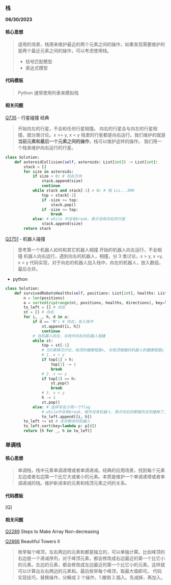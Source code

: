 ### 栈

**06/30/2023**

#### 核心思想

> 适用的场景，栈用来维护最近的两个元素之间的操作，如果发现需要维护的是两个最近元素之间的操作，可以考虑使用栈。
>
> -   括号匹配模型
> -   表达式模型

#### 代码模板

> Python 通常使用列表来模拟栈

#### 相关问题

[Q735] - 行星碰撞 经典

> 开始向左的行星，不会和任何行星相撞。
> 向右的行星会与向左的行星相撞，就分类讨论。x >= y, x < y
> 栈里的行星都是向右运行。我们维护的就是**当前元素和最后一个元素之间的操作**，栈可以维护这样的操作。
> 我们用一个栈来维护向右运行的行星。

```python
class Solution:
    def asteroidCollision(self, asteroids: List[int]) -> List[int]:
        stack = []
        for size in asteroids:
            if size > 0: # 向右方向
                stack.append(size)
                continue
            while stack and stack[-1] > 0: # 栈 LLL...RRR
                top = stack[-1]
                if -size >= top:
                    stack.pop()
                if -size <= top:
                    break
            else: # while 中没有break，表示没有向右的行星
                stack.append(size)
        return stack
```

[Q2751] - 机器人碰撞

> 思考第一个机器人如何和其它机器人相撞
> 开始的机器人向左运行，不会相撞
> 机器人向右运行，遇到向左的机器人，相撞，分 3 类讨论，x > y, x =y, x < y
> 代码实现，对于向右的机器人加入栈中，向左的机器人，放入数组，最后合并。

-   python

```python
class Solution:
    def survivedRobotsHealths(self, positions: List[int], healths: List[int], directions: str) -> List[int]:
        n = len(positions)
        a = sorted(zip(range(n), positions, healths, directions), key=lambda p: p[1])
        to_left = [] # 向左
        st = [] # 向右
        for i, _, h, d in a:
            if d == 'R': # 向右，存入栈中
                st.append([i, h])
                continue
            # 当机器人向左，与栈中向右的机器人相撞
            while st:
                top = st[-1]
                # 分3类情况讨论，栈顶的健康程度x, 与栈顶相撞的机器人的健康程度y
                # 1. x > y
                if top[1] > h:
                    top[1] -= 1
                    break
                # 2. x == y
                if top[1] == h:
                    st.pop()
                    break
                # 3. x < y
                h -= 1
                st.pop()
            else: # 这样写会少用一个flag
                # while中没有break，栈中没有机器人，表示向右的都被向左的撞掉了，就加入向左的地方
                to_left.append([i, h])
        to_left += st # 合并剩余的机器人
        to_left.sort(key=lambda p: p[0])
        return [h for _, h in to_left]
```

### 单调栈

#### 核心思想

> 单调栈，栈中元素单调递增或者单调递减。经典的应用场景，找到每个元素左边或者右边第一个比它大或者小的元素。本质是维护一个单调递增或者单调递减的栈。维护新进来的元素和栈顶元素之间的关系。

#### 代码模板

[Q]

#### 相关问题

[Q2289] Steps to Make Array Non-decreasing

>

[Q2866] Beautiful Towers II

> 枚举每个峰顶，左右两边的元素和都是独立的，可以单独计算。比如峰顶的右边是一个递减序列，对于峰顶元素，都会修改成右边最近的第一个比它小的元素。左边的元素，都会修改成左边最近的第一个比它小的元素。这样就可以计算出左右两边的元素和。最后枚举每个峰顶，取最大值即可。
> 代码实现技巧，替换操作，分解成 2 个操作，1.撤销 2.插入。先减掉，再加入。

[//]: #
[Q735]: https://leetcode.cn/problems/asteroid-collision/
[Q2289]: https://leetcode.com/problems/steps-to-make-array-non-increasing/
[Q2751]: https://leetcode.cn/problems/robot-collisions/solutions/2319664/zhan-mo-ni-by-endlesscheng-fu26/
[Q2866]: https://leetcode.com/problems/beautiful-towers-ii/description/
